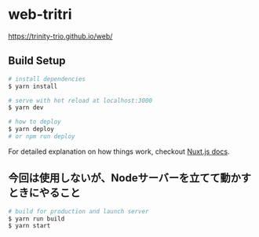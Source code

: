 # web-tritri

https://trinity-trio.github.io/web/

## Build Setup

``` bash
# install dependencies
$ yarn install

# serve with hot reload at localhost:3000
$ yarn dev

# how to deploy
$ yarn deploy
# or npm run deploy
```

For detailed explanation on how things work, checkout [Nuxt.js docs](https://nuxtjs.org).

## 今回は使用しないが、Nodeサーバーを立てて動かすときにやること

``` bash
# build for production and launch server
$ yarn run build
$ yarn start
```
